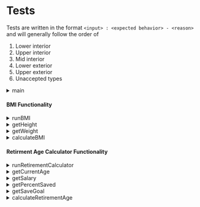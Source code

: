 # Tests

Tests are written in the format `<input> : <expected behavior> - <reason>` and will generally follow the order of 
1) Lower interior
2) Upper interior
3) Mid interior
4) Lower exterior
5) Upper exterior
6) Unaccepted types

<details>
<summary>main</summary>

- [ ] Enter 1 : run BMI function
- [ ] Enter 2 : run Retirement Estimator function
- [ ] Enter 0 : exit
- [ ] Enter 1.1 : error message
- [ ] Enter A : error message
- [ ] Enter 3 : error message

</details>

#### BMI Functionality

<details>
<summary>runBMI</summary>

- [ ] _ : output is formatted correctly

</details>

<details>
<summary>getHeight</summary>

`foot`:
- [ ] Enter 1 : accept input
- [ ] Enter 8 : accept input
- [ ] Enter 5 : accept input
- [ ] Enter 0 : error message - too low
- [ ] Enter 9 : error message - too high
- [ ] Enter 1.1 : error message - not a whole number
- [ ] Enter A : error message - not a whole number


`inch`:
- [ ] Enter 0 : accept input
- [ ] Enter 11.9 : accept input
- [ ] Enter 6 : accept input
- [ ] Enter -0.1 : error message - too low
- [ ] Enter 12 : error message - too high
- [ ] Enter A : error message - not a number

</details>

<details>
<summary>getWeight</summary>

- [ ] Enter 0.1 : accept input
- [ ] Enter 250 : accept input
- [ ] Enter 0 : error message - too low
- [ ] Enter A : error message - not a number

</details>

<details>
<summary>calculateBMI</summary>

- [ ] Enter Height(1,8) Weight(5.55) : 10 Underweight
- [ ] Enter Height(1,8) Weight(10.221) : 18.4 Underweight
- [ ] Enter Height(1,8) Weight(10.276) : 18.5 Normal Weight
- [ ] Enter Height(5,3) Weight(125) : 22.7 Normal Weight
- [ ] Enter Height(1,8) Weight(13.831) : 24.9 Normal Weight
- [ ] Enter Height(1,8) Weight(13.887) : 25.0 Overweight
- [ ] Enter Height(1,8) Weight(15.276) : 27.5 Overweight
- [ ] Enter Height(1,8) Weight(16.609) : 29.9 Overweight
- [ ] Enter Height(1,8) Weight(16.665) : 30.0 Obese
- [ ] Enter Height(1,8) Weight(22.22) : 40.0 Obese

</details>

#### Retirment Age Calculator Functionality

<details>
<summary>runRetirementCalculator</summary>

- [ ] _ : output is formatted correctly

</details>
<details>
<summary>getCurrentAge</summary>

- [ ] Enter 1 : accept input
- [ ] Enter 99 : accept input
- [ ] Enter 50 : accept input
- [ ] Enter 0 : error message - too low
- [ ] Enter 100 : error message - too high
- [ ] Enter 1.1 : error message - not a whole number
- [ ] Enter A : error message - not a whole number

</details>
<details>
<summary>getSalary</summary>

- [ ] Enter 0.1 : accept input
- [ ] Enter 50000 : accept input
- [ ] Enter 0 : error message - too low
- [ ] Enter A : error message - not a number

</details>
<details>
<summary>getPercentSaved</summary>

- [ ] Enter 0 : accept input
- [ ] Enter 100 : accept input
- [ ] Enter 1.1 : accept input
- [ ] Enter -0.1 : error message - too low
- [ ] Enter 100.1 : error message - too high
- [ ] Enter A : error message - not a number

</details>
<details>
<summary>getSaveGoal</summary>

- [ ] Enter 0.1 : accept input
- [ ] Enter 50000 : accept input
- [ ] Enter 0 : error message - too low
- [ ] Enter A : error message - not a number

</details>
<details>
<summary>calculateRetirementAge</summary>

- [ ] Enter Age(10) Salary(10) %Saved(74.0741) Goal(5) : Met 11
- [ ] Enter Age(10) Salary(10) %Saved(74.0741) Goal(890) : Met 99
- [ ] Enter Age(10) Salary(10) %Saved(74.0741) Goal(400) : Met 50
- [ ] Enter Age(10) Salary(10) %Saved(74.0741) Goal(900) : Not met - too old

</details>